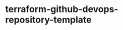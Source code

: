 # terraform-github-devops-repository-template

<!-- BEGINNING OF PRE-COMMIT-TERRAFORM DOCS HOOK -->
<!-- END OF PRE-COMMIT-TERRAFORM DOCS HOOK -->
